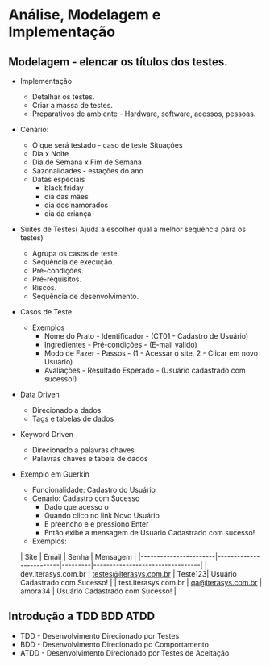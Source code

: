 # Análise, Modelagem e Implementação

## Modelagem - elencar os títulos dos testes.
- Implementação 
    - Detalhar os testes.
    - Criar a massa de testes.
    - Preparativos de ambiente - Hardware, software, acessos, pessoas.
- Cenário:
    - O que será testado -  caso de teste
    Situações
    - Dia x Noite
    - Dia de Semana x Fim de Semana
    - Sazonalidades - estações do ano
    - Datas especiais
        - black friday
        - dia das mães
        - dia dos namorados
        - dia da criança
- Suites de Testes( Ajuda a escolher qual a melhor sequência para os testes)
    - Agrupa os casos de teste.
    - Sequência de execução.
    - Pré-condições.
    - Pré-requisitos.
    - Riscos.
    - Sequência de desenvolvimento.
- Casos de Teste 
    - Exemplos
        - Nome do Prato - Identificador - (CT01 - Cadastro de Usuário)
        - Ingredientes - Pré-condições - (E-mail válido)
        - Modo de Fazer - Passos - (1 - Acessar o site, 2 - Clicar em novo Usuário)
        - Avaliações - Resultado Esperado - (Usuário cadastrado com sucesso!)
- Data Driven
    - Direcionado a dados
    - Tags e tabelas de dados
- Keyword Driven
    - Direcionado a palavras chaves
    - Palavras chaves e tabela de dados 
- Exemplo em Guerkin
    - Funcionalidade: Cadastro do Usuário
    -   Cenário: Cadastro com Sucesso
        - Dado que acesso o <site>
        - Quando clico no link Novo Usuário
        - E preencho <email> e <senha> e pressiono Enter
        - Então exibe a mensagem de Usuário Cadastrado com sucesso!
    - Exemplos: 

    | Site                  | Email                   | Senha   | Mensagem                        |
|-----------------------|-------------------------|---------|---------------------------------|
| dev.iterasys.com.br   | testes@iterasys.com.br  | Teste123| Usuário Cadastrado com Sucesso! |
| test.iterasys.com.br  | qa@iterasys.com.br      | amora34 | Usuário Cadastrado com Sucesso! |


## Introdução a TDD BDD ATDD

- TDD - Desenvolvimento Direcionado por Testes
- BDD - Desenvolvimento Direcionado po Comportamento
- ATDD - Desenvolvimento Direcionado por Testes de Aceitação
